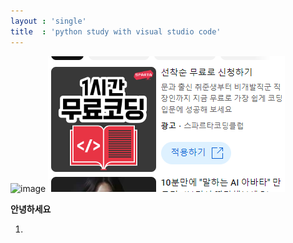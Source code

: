 ```yaml
---
layout : 'single'
title  : 'python study with visual studio code'
---
```

![image](https://github.com/programerSeo/programerSeo.github.io/assets/93699072/e31b96a1-d5c2-48de-aaca-b099a1e7bf74)
![image-20230524155104351](image-20230524155104351.png)

**안녕하세요**

1. 

